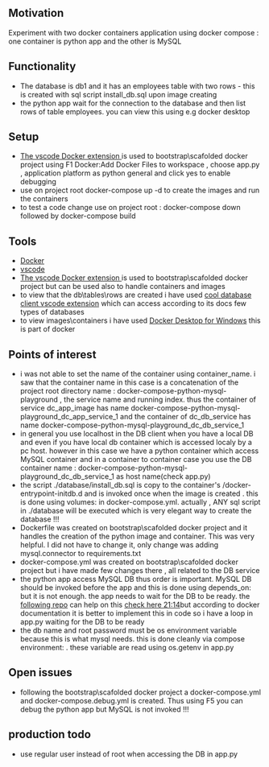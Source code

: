<h2>Motivation</h2>
Experiment with two docker containers application using docker compose : one container is python app and the other is MySQL


<h2>Functionality</h2>
<ul>
<li>The database is db1 and it has an employees table with two rows - this is created with sql script install_db.sql upon image creating</li>
<li>the python app wait for the connection to the database and then list rows of table employees. you can view this using e.g docker desktop</li>
</ul>


<h2>Setup</h2>
<ul>
<li><a href='https://marketplace.visualstudio.com/items?itemName=ms-azuretools.vscode-docker'>The vscode Docker extension </a> is used to bootstrap\scafolded docker project using F1 Docker:Add Docker Files to workspace , choose app.py , application platform as python general and click yes to enable debugging</li>
<li>use on project root docker-compose up -d to create the images and run the containers</li>
<li>to test a code change use on project root :  docker-compose down followed by docker-compose build</li>
</ul>


<h2>Tools</h2>
<ul>
<li><a href='https://docs.docker.com/get-docker/https://docs.docker.com/get-docker/'>Docker</a></li>
<li><a href='https://code.visualstudio.com/'>vscode</a></li>
<li><a href='https://marketplace.visualstudio.com/items?itemName=ms-azuretools.vscode-docker'>The vscode Docker extension </a> is used to bootstrap\scafolded docker project but can be used also to handle containers and images</li>
<li>to view that the db\tables\rows are created i have used <a href='https://marketplace.visualstudio.com/items?itemName=cweijan.vscode-mysql-client2'>cool database client vscode extension</a> which can access according to its docs few types of databases </li>
<li>to view images\containers i have used <a href='https://hub.docker.com/editions/community/docker-ce-desktop-windows'>Docker Desktop for Windows</a> this is part of docker</li>
</ul>

<h2>Points of interest</h2>
<ul>
    <li>i was not able to set the name of the container using container_name. i saw that the container name in this case is a concatenation of the project root directory name : docker-compose-python-mysql-playground , the service name and running index. thus the container of service dc_app_image has name docker-compose-python-mysql-playground_dc_app_service_1 and the container of dc_db_service has name docker-compose-python-mysql-playground_dc_db_service_1</li>
    <li>in general you use localhost in the DB client when you have a local DB and even if you have local db container which is accessed localy by a pc host. however in this case we have a python container which access MySQL container and in a container to container case you use the DB container name : docker-compose-python-mysql-playground_dc_db_service_1 as host name(check app.py)</li>  
    <li>the script ./database/install_db.sql is copy to the container's /docker-entrypoint-initdb.d and is invoked once when the image is created . this is done using volumes: in docker-compose.yml. actually , ANY sql script in ./database will be executed which is very elegant way to create the database !!!</li>
    <li>Dockerfile was created on bootstrap\scafolded docker project and it handles the creation of the python image and container. This was very helpful. I did not have to change it, only change was adding mysql.connector to requirements.txt</li>
    <li>docker-compose.yml was created on bootstrap\scafolded docker project but i have made few changes there , all related to the DB service</li>
    <li>the python app access MySQL DB thus order is important. MySQL DB should be invoked before the app and this is done using depends_on: but it is not enough. the app needs to wait for the DB to be ready. the <a href='https://github.com/eficode/wait-for'>following repo</a> can help on this <a href='https://www.youtube.com/watch?v=xXXM7av2W_g'>check here 21:14</a>but according to docker documentation it is better to implement this in code so i have a loop in app.py waiting for the DB to be ready</li>
    <li>the db name and root password must be os environment variable because this is what mysql needs. this is done cleanly via compose environment: . these variable are read using os.getenv in app.py </li>
</ul>

<h2>Open issues</h2>
<ul>
    <li>following the bootstrap\scafolded docker project a docker-compose.yml and docker-compose.debug.yml is created. Thus using F5 you can debug the python app but MySQL is not invoked !!!</li>
</ul>

<h2>production todo</h2>
<ul>
    <li>use regular user instead of root when accessing the DB in app.py</li>
</ul>


